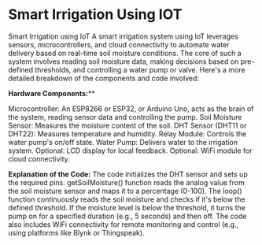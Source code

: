 # Smart Irrigation Using IOT
Smart Irrigation using IoT
A smart irrigation system using IoT leverages sensors, microcontrollers, and cloud connectivity to automate water delivery based on real-time soil moisture conditions. The core of such a system involves reading soil moisture data, making decisions based on pre-defined thresholds, and controlling a water pump or valve. 
Here's a more detailed breakdown of the components and code involved:


 **Hardware Components:****

Microcontroller: An ESP8266 or ESP32, or Arduino Uno, acts as the brain of the system, reading sensor data and controlling the pump. 
Soil Moisture Sensor: Measures the moisture content of the soil. 
DHT Sensor (DHT11 or DHT22): Measures temperature and humidity. 
Relay Module: Controls the water pump's on/off state. 
Water Pump: Delivers water to the irrigation system. 
Optional: LCD display for local feedback. 
Optional: WiFi module for cloud connectivity. 

**Explanation of the Code:**
The code initializes the DHT sensor and sets up the required pins.
getSoilMoisture() function reads the analog value from the soil moisture sensor and maps it to a percentage (0-100).
The loop() function continuously reads the soil moisture and checks if it's below the defined threshold.
If the moisture level is below the threshold, it turns the pump on for a specified duration (e.g., 5 seconds) and then off.
The code also includes WiFi connectivity for remote monitoring and control (e.g., using platforms like Blynk or Thingspeak). 
